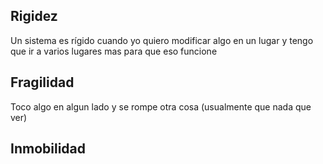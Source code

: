 ## Rigidez
Un sistema es rígido cuando yo quiero modificar algo en un lugar y tengo que ir a varios lugares mas para que eso funcione

## Fragilidad
Toco algo en algun lado y se rompe otra cosa (usualmente que nada que ver)

## Inmobilidad